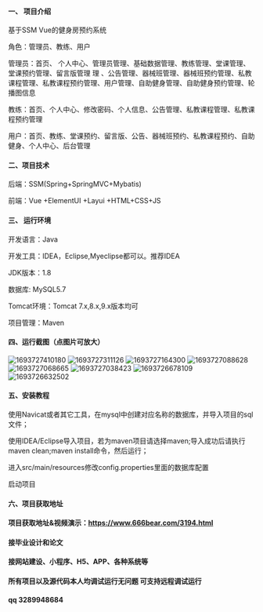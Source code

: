 

#### 一、 项目介绍

基于SSM Vue的健身房预约系统

角色：管理员、教练、用户

管理员：首页、 个人中心、管理员管理、基础数据管理、教练管理、堂课管理、堂课预约管理、留言版管理 理 、公告管理、器械班管理、器械班预约管理、私教课程管理、私教课程预约管理、用户管理、自助健身管理、自助健身预约管理、轮播图信息

教练：首页、个人中心、修改密码、个人信息、公告管理、私教课程管理、私教课程预约管理

用户：首页、教练、堂课预约、留言版、公告、器械班预约、私教课程预约、自助健身、个人中心、后台管理

#### 二、项目技术
后端：SSM(Spring+SpringMVC+Mybatis)

前端：Vue +ElementUI +Layui +HTML+CSS+JS
#### 三、 运行环境
开发语言：Java

开发工具：IDEA，Eclipse,Myeclipse都可以。推荐IDEA

JDK版本：1.8

数据库: MySQL5.7

Tomcat环境：Tomcat 7.x,8.x,9.x版本均可

项目管理：Maven

#### 四、运行截图（点图片可放大）
![1693727410180](https://github.com/666bears/gymm/assets/143094776/4f89e9c7-b513-43ab-8d30-9feee963890a)
![1693727311126](https://github.com/666bears/gymm/assets/143094776/16396d71-3e66-41af-98e0-0e6179691def)
![1693727164300](https://github.com/666bears/gymm/assets/143094776/1ec5ab10-4324-413f-b6d4-f5b2d3481214)
![1693727088628](https://github.com/666bears/gymm/assets/143094776/24c78782-c735-43e0-a862-8bce79e260d2)
![1693727068665](https://github.com/666bears/gymm/assets/143094776/29998240-decb-447e-8273-332c2deafde5)
![1693727038423](https://github.com/666bears/gymm/assets/143094776/d74dccf0-df4d-432d-8481-f5d72c918558)
![1693726678109](https://github.com/666bears/gymm/assets/143094776/1e6f73a7-c254-4ea7-b28f-a9be47a2e5f9)
![1693726632502](https://github.com/666bears/gymm/assets/143094776/bf30923e-4a13-4f41-a928-1ff955d07dd5)


#### 五、安装教程
使用Navicat或者其它工具，在mysql中创建对应名称的数据库，并导入项目的sql文件；

使用IDEA/Eclipse导入项目，若为maven项目请选择maven;导入成功后请执行maven clean;maven install命令，然后运行；

进入src/main/resources修改config.properties里面的数据库配置

启动项目

#### 六、项目获取地址
#### 项目获取地址&视频演示：https://www.666bear.com/3194.html

#### 接毕业设计和论文
#### 接网站建设、小程序、H5、APP、各种系统等
#### 所有项目以及源代码本人均调试运行无问题 可支持远程调试运行
#### qq 3289948684



